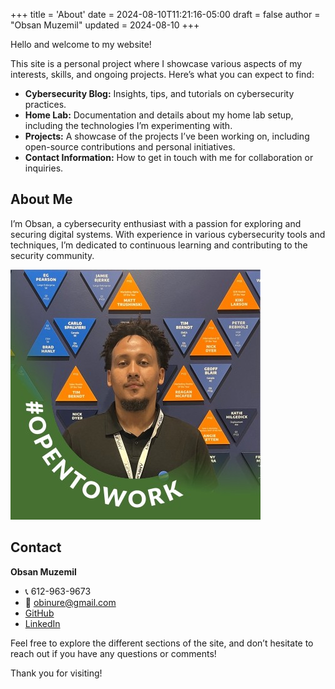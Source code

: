 +++
title = 'About'
date = 2024-08-10T11:21:16-05:00
draft = false
author = "Obsan Muzemil"
updated = 2024-08-10
+++

Hello and welcome to my website!

This site is a personal project where I showcase various aspects of my interests, skills, and ongoing projects. Here’s what you can expect to find:

- **Cybersecurity Blog:** Insights, tips, and tutorials on cybersecurity practices.
- **Home Lab:** Documentation and details about my home lab setup, including the technologies I’m experimenting with.
- **Projects:** A showcase of the projects I’ve been working on, including open-source contributions and personal initiatives.
- **Contact Information:** How to get in touch with me for collaboration or inquiries.

## About Me

I’m Obsan, a cybersecurity enthusiast with a passion for exploring and securing digital systems. With experience in various cybersecurity tools and techniques, I’m dedicated to continuous learning and contributing to the security community.

![Obsan Muzemil](/images/ObsanProfile.jpg)

## Contact

**Obsan Muzemil**  
- 📞 612-963-9673  
- 📧 [obinure@gmail.com](mailto:obinure@gmail.com)  
- [GitHub](https://github.com/obsan-muzemil)  
- [LinkedIn](https://www.linkedin.com/in/obsan-muzemil-95b876153/)

Feel free to explore the different sections of the site, and don’t hesitate to reach out if you have any questions or comments!

Thank you for visiting!
